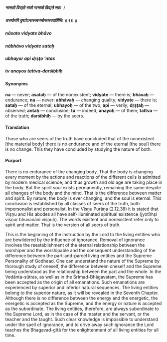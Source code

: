 ##### नासतो विद्यते भावो नाभावो विद्यते सतः ।
##### उभयोरपि दृष्टोऽन्तस्त्वनयोस्तत्त्वदर्शिभिः ॥ १६ ॥

##### nāsato vidyate bhāvo
##### nābhāvo vidyate sataḥ
##### ubhayor api dṛṣṭo ’ntas
##### tv anayos tattva-darśibhiḥ

#### Synonyms

**na** — never; **asataḥ** — of the nonexistent; **vidyate** — there is; **bhāvaḥ** — endurance; **na** — never; **abhāvaḥ** — changing quality; **vidyate** — there is; **sataḥ** — of the eternal; **ubhayoḥ** — of the two; **api** — verily; **dṛṣṭaḥ** — observed; **antaḥ** — conclusion; **tu** — indeed; **anayoḥ** — of them; **tattva** — of the truth; **darśibhiḥ** — by the seers.

#### Translation

Those who are seers of the truth have concluded that of the nonexistent [the material body] there is no endurance and of the eternal [the soul] there is no change. This they have concluded by studying the nature of both.

#### Purport

There is no endurance of the changing body. That the body is changing every moment by the actions and reactions of the different cells is admitted by modern medical science; and thus growth and old age are taking place in the body. But the spirit soul exists permanently, remaining the same despite all changes of the body and the mind. That is the difference between matter and spirit. By nature, the body is ever changing, and the soul is eternal. This conclusion is established by all classes of seers of the truth, both impersonalist and personalist. In the Viṣṇu Purāṇa (2.12.38) it is stated that Viṣṇu and His abodes all have self-illuminated spiritual existence (jyotīṁṣi viṣṇur bhuvanāni viṣṇuḥ). The words existent and nonexistent refer only to spirit and matter. That is the version of all seers of truth.

This is the beginning of the instruction by the Lord to the living entities who are bewildered by the influence of ignorance. Removal of ignorance involves the reestablishment of the eternal relationship between the worshiper and the worshipable and the consequent understanding of the difference between the part-and-parcel living entities and the Supreme Personality of Godhead. One can understand the nature of the Supreme by thorough study of oneself, the difference between oneself and the Supreme being understood as the relationship between the part and the whole. In the Vedānta-sūtras, as well as in the Śrīmad-Bhāgavatam, the Supreme has been accepted as the origin of all emanations. Such emanations are experienced by superior and inferior natural sequences. The living entities belong to the superior nature, as it will be revealed in the Seventh Chapter. Although there is no difference between the energy and the energetic, the energetic is accepted as the Supreme, and the energy or nature is accepted as the subordinate. The living entities, therefore, are always subordinate to the Supreme Lord, as in the case of the master and the servant, or the teacher and the taught. Such clear knowledge is impossible to understand under the spell of ignorance, and to drive away such ignorance the Lord teaches the Bhagavad-gītā for the enlightenment of all living entities for all time.